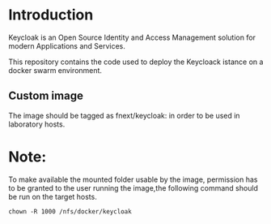 # Introduction 
Keycloak is an Open Source Identity and Access Management solution for modern Applications and Services.

This repository contains the code used to deploy the Keycloack istance on a docker swarm environment.

## Custom image
The image should be tagged as fnext/keycloak:<version> in order to be used in laboratory hosts.

# Note:
To make available the mounted folder usable by the image, permission has to be granted to the user running the image,the following command should be run on the target hosts.

```
chown -R 1000 /nfs/docker/keycloak
```
